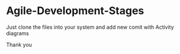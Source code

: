 # Agile-Development-Stages

Just clone the files into your system and add new comit with Activity diagrams

Thank you
